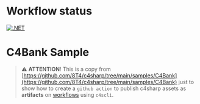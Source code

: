 # Workflow status

[![.NET](https://github.com/leisiamedeiros/c4bank-files/actions/workflows/dotnet.yml/badge.svg)](https://github.com/leisiamedeiros/c4bank-files/actions/workflows/dotnet.yml)

# C4Bank Sample

> ⚠️ **ATTENTION**! This is a copy from [https://github.com/8T4/c4sharp/tree/main/samples/C4Bank](https://github.com/8T4/c4sharp/tree/main/samples/C4Bank) just to show how to create a `github action` to publish c4sharp assets as **artifacts** on [workflows](https://github.com/leisiamedeiros/c4bank-files/actions/runs/1721063973) using `c4scli`.

